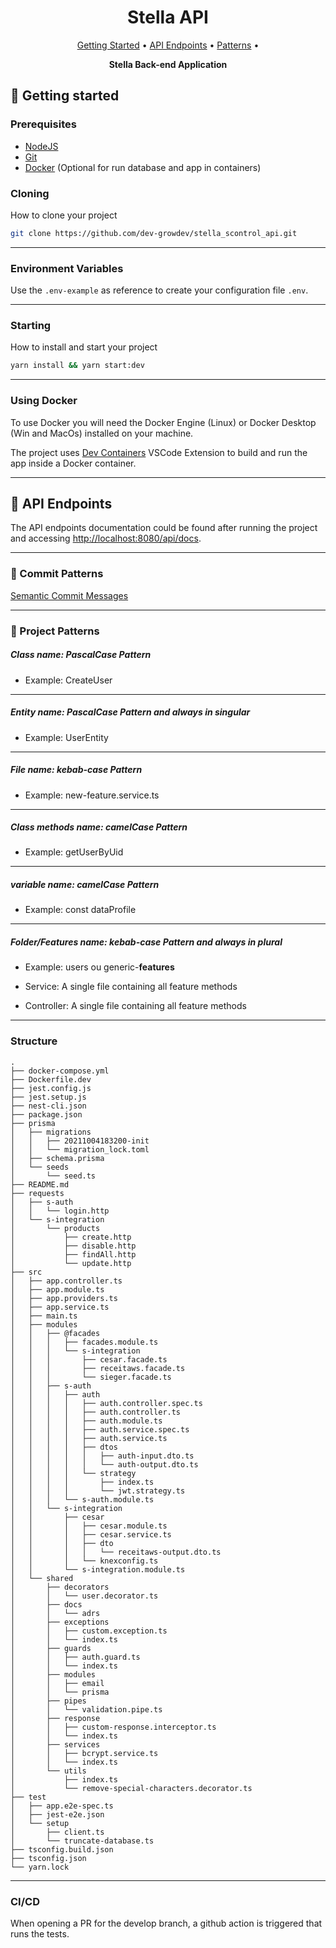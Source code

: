<h1 align="center" style="font-weight: bold;">Stella API</h1>

<p align="center">
 <a href="#started">Getting Started</a> •
  <a href="#routes">API Endpoints</a> •
 <a href="#patterns">Patterns</a> •
</p>

<p align="center">
  <b>Stella Back-end Application</b>
</p>

<h2 id="started">🚀 Getting started</h2>

<h3>Prerequisites</h3>

- [NodeJS](https://nodejs.org/en)
- [Git](https://git-scm.com/)
- [Docker](https://www.docker.com/) (Optional for run database and app in containers)

<h3>Cloning</h3>

How to clone your project

```bash
git clone https://github.com/dev-growdev/stella_scontrol_api.git
```

---

<h3> Environment Variables</h2>

Use the `.env-example` as reference to create your configuration file `.env`.

---

<h3>Starting</h3>

How to install and start your project

```bash
yarn install && yarn start:dev
``````

---

<h3>Using Docker</h3>

To use Docker you will need the Docker Engine (Linux) or Docker Desktop (Win and MacOs) installed on your machine.

The project uses [Dev Containers](https://marketplace.visualstudio.com/items?itemName=ms-vscode-remote.remote-containers) VSCode Extension to build and run the app inside a Docker container.

---

<h2 id="routes">📍 API Endpoints</h2>

The API endpoints documentation could be found after running the project and accessing <http://localhost:8080/api/docs>.

---

<h3 id="patterns"> 💾 Commit Patterns</h3>

[Semantic Commit Messages](https://gist.github.com/joshbuchea/6f47e86d2510bce28f8e7f42ae84c716)

---

<h3> 📝 Project Patterns</h3>

##### Class name: PascalCase Pattern

- Example: CreateUser

---

##### Entity name: PascalCase Pattern and always in singular

- Example: UserEntity

---

##### File name: kebab-case Pattern

- Example: new-feature.service.ts

---

##### Class methods name: camelCase Pattern

- Example: getUserByUid

---

##### variable name: camelCase Pattern

- Example: const dataProfile

---

##### Folder/Features name: kebab-case Pattern and always in plural

- Example: users ou generic-**features**

- Service: A single file containing all feature methods
- Controller: A single file containing all feature methods

---

<h3> Structure</h3>

```tree
.
├── docker-compose.yml
├── Dockerfile.dev
├── jest.config.js
├── jest.setup.js
├── nest-cli.json
├── package.json
├── prisma
│   ├── migrations
│   │   ├── 20211004183200-init
│   │   └── migration_lock.toml
│   ├── schema.prisma
│   └── seeds
│       └── seed.ts
├── README.md
├── requests
│   ├── s-auth
│   │   └── login.http
│   └── s-integration
│       └── products
│           ├── create.http
│           ├── disable.http
│           ├── findAll.http
│           └── update.http
├── src
│   ├── app.controller.ts
│   ├── app.module.ts
│   ├── app.providers.ts
│   ├── app.service.ts
│   ├── main.ts
│   ├── modules
│   │   ├── @facades
│   │   │   ├── facades.module.ts
│   │   │   └── s-integration
│   │   │       ├── cesar.facade.ts
│   │   │       ├── receitaws.facade.ts
│   │   │       └── sieger.facade.ts
│   │   ├── s-auth
│   │   │   ├── auth
│   │   │   │   ├── auth.controller.spec.ts
│   │   │   │   ├── auth.controller.ts
│   │   │   │   ├── auth.module.ts
│   │   │   │   ├── auth.service.spec.ts
│   │   │   │   ├── auth.service.ts
│   │   │   │   ├── dtos
│   │   │   │   │   ├── auth-input.dto.ts
│   │   │   │   │   └── auth-output.dto.ts
│   │   │   │   └── strategy
│   │   │   │       ├── index.ts
│   │   │   │       └── jwt.strategy.ts
│   │   │   └── s-auth.module.ts
│   │   └── s-integration
│   │       ├── cesar
│   │       │   ├── cesar.module.ts
│   │       │   ├── cesar.service.ts
│   │       │   ├── dto
│   │       │   │   └── receitaws-output.dto.ts
│   │       │   └── knexconfig.ts
│   │       └── s-integration.module.ts
│   └── shared
│       ├── decorators
│       │   └── user.decorator.ts
│       ├── docs
│       │   └── adrs
│       ├── exceptions
│       │   ├── custom.exception.ts
│       │   └── index.ts
│       ├── guards
│       │   ├── auth.guard.ts
│       │   └── index.ts
│       ├── modules
│       │   ├── email
│       │   └── prisma
│       ├── pipes
│       │   └── validation.pipe.ts
│       ├── response
│       │   ├── custom-response.interceptor.ts
│       │   └── index.ts
│       ├── services
│       │   ├── bcrypt.service.ts
│       │   └── index.ts
│       └── utils
│           ├── index.ts
│           └── remove-special-characters.decorator.ts
├── test
│   ├── app.e2e-spec.ts
│   ├── jest-e2e.json
│   └── setup
│       ├── client.ts
│       └── truncate-database.ts
├── tsconfig.build.json
├── tsconfig.json
└── yarn.lock
```

---

### CI/CD

When opening a PR for the develop branch, a github action is triggered that runs the tests.
